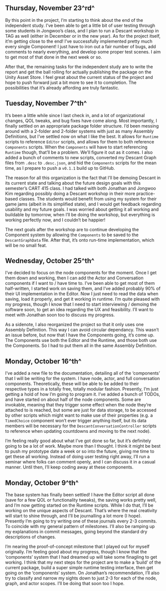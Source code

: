 ## Thursday, November 23^rd^

By this point in the project, I’m starting to think about the end of the independent study. I’ve been able to get a little bit of user testing through some students in Jongwoo’s class, and I plan to run a Descant workshop in TAG as well (either in December or in the new year). As for the project itself, it’m getting close to the end! I’ve successfully implemented pretty much every single Component! I just have to iron out a fair number of bugs, add comments to nearly everything, and develop some proper test scenes. I aim to get most of that done in the next week or so.

After that, the remaining tasks for the independent study are to write the report and get the ball rolling for actually publishing the package on the Unity Asset Store. I feel great about the current status of the project and hope to push forward just a bit more to see it to completion. The possibilities that it’s already affording are truly fantastic.



## Tuesday, November 7^th^

It’s been a little while since I last check in, and a lot of organizational changes, QOL tweaks, and bug fixes have come along. Most importantly, I finally settled on an appropriate package folder structure. I’d been messing around with a 2-folder and 2-folder systems with just as many Assembly Definitions, but I’ve settled now on what I like the best. It allows for `Runtime` scripts to reference `Editor` scripts, and allows for them to both reference `Components` scripts. When the `Components` will have to start referencing `Runtime` though, that’ll be a problem. We’ll figure it out as it comes. I also added a bunch of comments to new scripts, converted my Descant Graph files from `.desc` to `.desc.json`, and hid the `Components` scripts for the mean time, as I prepare to push a `v0.1.1` build up to GitHub.

The reason for all this organization is the fact that I’ll be demoing Descant in its current state and talking about the future design goals with this semester’s CART 415 class. I had talked with both Jonathan and Jongwoo Kim regarding possibly doing a Descant workshop in their more practice-based classes. The students would benefit from using my system for their game jams (albeit in its simplified state), and I would get feedback regarding usability and my future goals. I was worried about getting it all working and buildable by tomorrow, when I’ll be doing the workshop, but everything is working perfectly now, and I couldn’t be happier!

The next goals after the workshop are to continue developing the Component system by allowing the `Components` to be saved to the `DescantGraphData` file. After that, it’s onto run-time implementation, which will be no small feat.



## Wednesday, October 25^th^

I’ve decided to focus on the node components for the moment. Once I get them down and working, then I can add the Actor and Conversation components if I want to / have time to. I’ve been able to get most of them half-written, I started work on saving them, and I’ve added probably 90% of their UI implementation in the Editor. Now I just need to read the data when saving, load it properly, and get it working in runtime. I’m quite pleased with my progress, though I know that I need to start interviewing / demoing the software soon, to get an idea regarding the UX and feasibility. I’ll want to meet with Jonathan soon too to discuss my progress.

As a sidenote, I also reorganized the project so that it only uses one Assembly Definition. This way I can avoid circular dependancy. This wasn’t an issue before, but now that I have the Components going, it’s come up. The Components use both the Editor and the Runtime, and those both use the Components. So I had to put them all in the same Assembly Definition.



## Monday, October 16^th^

I’ve added a new file to the documentation, detailing all of the ‘components’ that I will be writing for the system. I have node, actor, and full conversation components. Theoretically, these will be able to be added to their respective types in a totally free, totally modular fashion. Presently, I’m just getting a hold of how I’m going to program it. I’ve added a bunch of TODOs, and have started on about half of the node components. Some are invokable, meaning that they trigger some effect when the node they’re attached to is reached, but some are just for data storage, to be accessed by other scripts which might want to make use of their properties (e.g. a `TimedChoice` component won’t ever trigger anything itself, but its data members will be necessary for the `DescantConversationController` scripts to reference when updating countdowns and moving to the next node).

I’m feeling really good about what I’ve got done so far, but it’s definitely going to be a lot of work. Maybe more than I thought. I think it might be best to push my prototype date a week or so into the future, giving me time to get these all working. Instead of doing user testing right away, I’ll run a seminar where folks can comment openly, and I can discuss it in a casual manner. Until then, I’ll keep coding away at these components.



## Monday, October 9^th^

The base system has finally been settled! I have the Editor script all done (save for a few QOL or functionality tweaks), the saving works pretty well, and I’m now getting started on the Runtime scripts. While I do that, I’ll be working on the unique aspects of Descant. That’s where the real creativity will start to shine through, and I’ll be journalling a lot more (I hope). Presently I’m going to try writing one of these journals every 2-3 commits. To coincide with my general pattern of milestones. I’ll also be ramping up my explanations in commit messages, going beyond the standard dry descriptions of changes.

I’m nearing the proof-of-concept milestone that I played out for myself originally. I’m feeling good about my progress, though I know that the ‘components’ system that I had dreamed up will take some finagling to get working. I think that my next steps for the project are to make a ‘build’ of the current package, build a super simple runtime testing interface, then get going on the ‘components’ system. On Jonathan’s recommendation, I’ll also try to classify and narrow my sights down to just 2-3 for each of the node, graph, and actor scopes. I’ll be doing that soon too I hope.